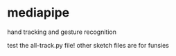 # mediapipe
hand tracking and gesture recognition

test the all-track.py file! other sketch files are for funsies